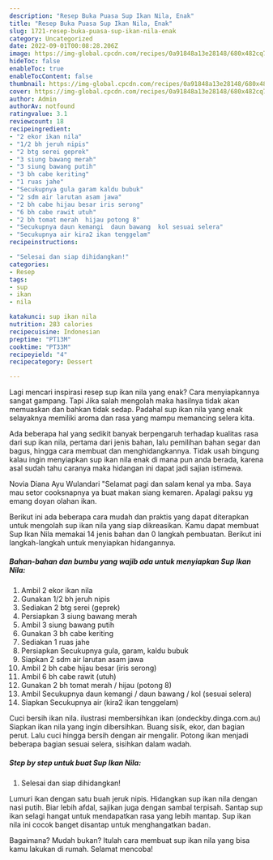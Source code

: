 ```yaml
---
description: "Resep Buka Puasa Sup Ikan Nila, Enak"
title: "Resep Buka Puasa Sup Ikan Nila, Enak"
slug: 1721-resep-buka-puasa-sup-ikan-nila-enak
category: Uncategorized
date: 2022-09-01T00:08:28.206Z
image: https://img-global.cpcdn.com/recipes/0a91848a13e28148/680x482cq70/sup-ikan-nila-foto-resep-utama.jpg
hideToc: false
enableToc: true
enableTocContent: false
thumbnail: https://img-global.cpcdn.com/recipes/0a91848a13e28148/680x482cq70/sup-ikan-nila-foto-resep-utama.jpg
cover: https://img-global.cpcdn.com/recipes/0a91848a13e28148/680x482cq70/sup-ikan-nila-foto-resep-utama.jpg
author: Admin
authorAv: notfound
ratingvalue: 3.1
reviewcount: 18
recipeingredient:
- "2 ekor ikan nila"
- "1/2 bh jeruh nipis"
- "2 btg serei geprek"
- "3 siung bawang merah"
- "3 siung bawang putih"
- "3 bh cabe keriting"
- "1 ruas jahe"
- "Secukupnya gula garam kaldu bubuk"
- "2 sdm air larutan asam jawa"
- "2 bh cabe hijau besar iris serong"
- "6 bh cabe rawit utuh"
- "2 bh tomat merah  hijau potong 8"
- "Secukupnya daun kemangi  daun bawang  kol sesuai selera"
- "Secukupnya air kira2 ikan tenggelam"
recipeinstructions:

- "Selesai dan siap dihidangkan!"
categories:
- Resep
tags:
- sup
- ikan
- nila

katakunci: sup ikan nila 
nutrition: 283 calories
recipecuisine: Indonesian
preptime: "PT13M"
cooktime: "PT33M"
recipeyield: "4"
recipecategory: Dessert

---
```



Lagi mencari inspirasi resep sup ikan nila yang enak? Cara menyiapkannya sangat gampang. Tapi Jika salah mengolah maka hasilnya tidak akan memuaskan dan bahkan tidak sedap. Padahal sup ikan nila yang enak selayaknya memiliki aroma dan rasa yang mampu memancing selera kita.


Ada beberapa hal yang sedikit banyak berpengaruh terhadap kualitas rasa dari sup ikan nila, pertama dari jenis bahan, lalu pemilihan bahan segar dan bagus, hingga cara membuat dan menghidangkannya. Tidak usah bingung kalau ingin menyiapkan sup ikan nila enak di mana pun anda berada, karena asal sudah tahu caranya maka hidangan ini dapat jadi sajian istimewa.

Novia Diana Ayu Wulandari &#34;Selamat pagi dan salam kenal ya mba. Saya mau setor cooksnapnya ya buat makan siang kemaren. Apalagi paksu yg emang doyan olahan ikan.


Berikut ini ada beberapa cara mudah dan praktis yang dapat diterapkan untuk mengolah sup ikan nila yang siap dikreasikan. Kamu dapat membuat Sup Ikan Nila memakai 14 jenis bahan dan 0 langkah pembuatan. Berikut ini langkah-langkah untuk menyiapkan hidangannya.

<!--inarticleads1-->

##### Bahan-bahan dan bumbu yang wajib ada untuk menyiapkan Sup Ikan Nila:

1. Ambil 2 ekor ikan nila
1. Gunakan 1/2 bh jeruh nipis
1. Sediakan 2 btg serei (geprek)
1. Persiapkan 3 siung bawang merah
1. Ambil 3 siung bawang putih
1. Gunakan 3 bh cabe keriting
1. Sediakan 1 ruas jahe
1. Persiapkan Secukupnya gula, garam, kaldu bubuk
1. Siapkan 2 sdm air larutan asam jawa
1. Ambil 2 bh cabe hijau besar (iris serong)
1. Ambil 6 bh cabe rawit (utuh)
1. Gunakan 2 bh tomat merah / hijau (potong 8)
1. Ambil Secukupnya daun kemangi / daun bawang / kol (sesuai selera)
1. Siapkan Secukupnya air (kira2 ikan tenggelam)


Cuci bersih ikan nila. ilustrasi membersihkan ikan (ondeckby.dinga.com.au) Siapkan ikan nila yang ingin dibersihkan. Buang sisik, ekor, dan bagian perut. Lalu cuci hingga bersih dengan air mengalir. Potong ikan menjadi beberapa bagian sesuai selera, sisihkan dalam wadah. 

<!--inarticleads2-->

##### Step by step untuk buat Sup Ikan Nila:


1. Selesai dan siap dihidangkan!

Lumuri ikan dengan satu buah jeruk nipis. Hidangkan sup ikan nila dengan nasi putih. Biar lebih afdal, sajikan juga dengan sambal terpisah. Santap sup ikan selagi hangat untuk mendapatkan rasa yang lebih mantap. Sup ikan nila ini cocok banget disantap untuk menghangatkan badan. 

Bagaimana? Mudah bukan? Itulah cara membuat sup ikan nila yang bisa kamu lakukan di rumah. Selamat mencoba!
